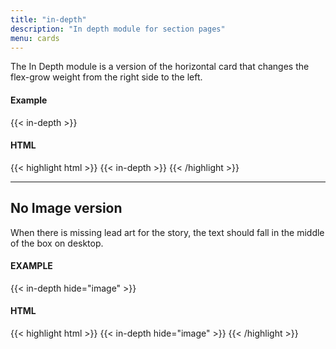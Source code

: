 ```yaml
---
title: "in-depth"
description: "In depth module for section pages"
menu: cards
---
```


The In Depth module is a version of the horizontal card that changes the flex-grow weight from the right side to the left.

#### Example
<div class="example">
{{< in-depth >}}
</div>

#### HTML
{{< highlight html >}}
{{< in-depth >}}
{{< /highlight >}}

---

## No Image version

When there is missing lead art for the story, the text should fall in the middle of the box on desktop.

#### EXAMPLE
<div class="example">
{{< in-depth hide="image" >}}
</div>

#### HTML
{{< highlight html >}}
{{< in-depth hide="image" >}}
{{< /highlight >}}
